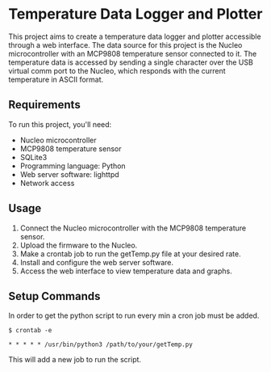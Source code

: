 # Temperature Data Logger and Plotter

This project aims to create a temperature data logger and plotter accessible through a web interface. The data source for this project is the Nucleo microcontroller with an MCP9808 temperature sensor connected to it. The temperature data is accessed by sending a single character over the USB virtual comm port to the Nucleo, which responds with the current temperature in ASCII format.

## Requirements

To run this project, you'll need:

- Nucleo microcontroller
- MCP9808 temperature sensor
- SQLite3
- Programming language: Python
- Web server software: lighttpd
- Network access

## Usage

1. Connect the Nucleo microcontroller with the MCP9808 temperature sensor.
2. Upload the firmware to the Nucleo.
3. Make a crontab job to run the getTemp.py file at your desired rate. 
4. Install and configure the web server software.
5. Access the web interface to view temperature data and graphs.

## Setup Commands

In order to get the python script to run every min a cron job must be added.

`$ crontab -e`

`* * * * * /usr/bin/python3 /path/to/your/getTemp.py`

This will add a new job to run the script.

